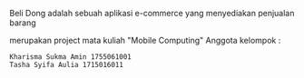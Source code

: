 Beli Dong adalah sebuah aplikasi e-commerce yang menyediakan penjualan barang

merupakan project mata kuliah "Mobile Computing" Anggota kelompok :

    Kharisma Sukma Amin 1755061001
    Tasha Syifa Aulia 1715016011
